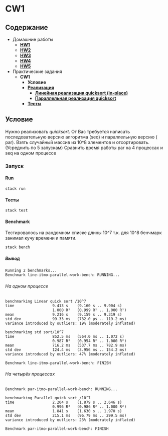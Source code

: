 # CW1

## Содержание

* Домашние работы
    * [**HW1**](./../HW1/README.md)
    * [**HW2**](./../HW2/README.md)
    * [**HW3**](./../HW3/README.md)
    * [**HW4**](./../HW4/README.md)
    * [**HW5**](./../HW5/README.md)
* Практические задания
    * **CW1**
        * **Условие**
        * [**Реализация**](.src/)
            * [**Линейная реализация quicksort (in-place)**](./src/Quicksort/Line.hs)
            * [**Параллельная реализация quicksort**](./src/Quicksort/Parallel.hs)
        * [**Тесты**](./test/Spec.hs)

## Условие

Нужно реализовать *quicksort*. От Вас требуется написать последовательную версию алгоритма  (seq) и параллельную
версию (
par). Взять случайный массив из 10^8 элементов и отсортировать. (Усреднить по 5 запускам) Сравнить время работы par на 4
процессах и seq на одном процессе

### Запуск

#### Run

```
stack run
```

#### Тесты

```
stack test
```

#### Benchmark

Тестировалось на рандомном списке длины 10^7 т.к. для 10^8 бенчмарк занимал кучу времени и памяти.

```
stack bench
```

##### Вывод

```
Running 2 benchmarks...
Benchmark line-itmo-parallel-work-bench: RUNNING...
```

###### На одном процессе

```
benchmarking Linear quick sort /10^7
time                 9.413 s    (9.160 s .. 9.904 s)
                     1.000 R²   (0.999 R² .. 1.000 R²)
mean                 9.216 s    (9.159 s .. 9.319 s)
std dev              99.33 ms   (732.0 μs .. 119.2 ms)
variance introduced by outliers: 19% (moderately inflated)

benchmarking std sort/10^7
time                 852.5 ms   (564.0 ms .. 1.072 s)
                     0.987 R²   (0.954 R² .. 1.000 R²)
mean                 716.2 ms   (537.7 ms .. 782.9 ms)
std dev              124.4 ms   (3.956 ms .. 154.2 ms)
variance introduced by outliers: 47% (moderately inflated)

Benchmark line-itmo-parallel-work-bench: FINISH

```

###### На четырёх процессах

```
Benchmark par-itmo-parallel-work-bench: RUNNING...

benchmarking Parallel quick sort /10^7
time                 2.204 s    (1.879 s .. 2.646 s)
                     0.996 R²   (0.986 R² .. 1.000 R²)
mean                 1.841 s    (1.630 s .. 1.970 s)
std dev              215.1 ms   (96.79 ms .. 299.5 ms)
variance introduced by outliers: 23% (moderately inflated)

Benchmark par-itmo-parallel-work-bench: FINISH
```